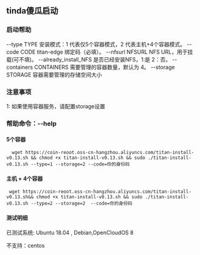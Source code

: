 ## tinda傻瓜启动

### 启动帮助

 --type TYPE              安装模式：1 代表仅5个容器模式，2 代表主机+4个容器模式。
 --code CODE              titan-edge 绑定码（必填）。
 --nfsurl NFSURL          NFS URL，用于挂载(可不填)。
 --already_install_NFS    是否已经安装NFS，1:是 2：否。
 --containers CONTAINERS  需要管理的容器数量，默认为 4。
 --storage STORAGE        容器需要管理的存储空间大小

### 注意事项

1: 如果使用容器服务，请配置storage设置


### 帮助命令：--help


#### 5个容器
```
  wget https://coin-reoot.oss-cn-hangzhou.aliyuncs.com/titan-install-v0.13.sh && chmod +x titan-install-v0.13.sh && sudo ./titan-install-v0.13.sh --type=1 --storage=2 --code=你的身份码  
``` 

#### 主机 + 4个容器
``` 
 wget https://coin-reoot.oss-cn-hangzhou.aliyuncs.com/titan-install-v0.13.sh&& chmod +x titan-install-v0.13.sh && sudo ./titan-install-v0.13.sh --type=2 --storage=2  --code=你的身份码 
``` 

#### 测试明细 

已测试系统: Ubuntu 18.04 , Debian,OpenCloudOS 8

不支持：centos 
